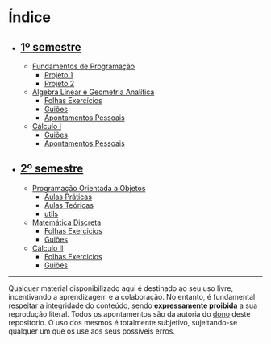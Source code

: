 # Índice
- ## [1º semestre](https://github.com/tfdmendes/curso/tree/main/1ano/1semestre)
  - [Fundamentos de Programação](https://github.com/tfdmendes/curso/tree/main/1ano/1semestre/FP)
    - [Projeto 1](https://github.com/tfdmendes/curso/tree/main/1ano/1semestre/FP/proj1)
    - [Projeto 2](https://github.com/tfdmendes/curso/tree/main/1ano/1semestre/FP/proj2)
  - [Álgebra Linear e Geometria Analítica](https://github.com/tfdmendes/curso/tree/main/1ano/1semestre/Algebra)
    - [Folhas Exercícios](https://github.com/tfdmendes/curso/tree/main/1ano/1semestre/Algebra/Folhas%20Exercicios)
    - [Guiões](https://github.com/tfdmendes/curso/tree/main/1ano/1semestre/Algebra/Slides%20Mat%C3%A9ria)
    - [Apontamentos Pessoais](https://github.com/tfdmendes/curso/tree/main/1ano/1semestre/Algebra/Apontamentos)
  - [Cálculo I](https://github.com/tfdmendes/curso/tree/main/1ano/1semestre/Calculo%20I)
    - [Guiões](https://github.com/tfdmendes/curso/tree/main/1ano/1semestre/Calculo%20I/Gui%C3%B5es)
    - [Apontamentos Pessoais](https://github.com/tfdmendes/curso/tree/main/1ano/1semestre/Calculo%20I/Apontamentos)
- ## [2º semestre](https://github.com/tfdmendes/curso/tree/main/1ano/2semestre)
  - [Programação Orientada a Objetos](https://github.com/tfdmendes/curso/tree/main/1ano/2semestre/POO)
    - [Aulas Práticas](https://github.com/tfdmendes/curso/tree/main/1ano/2semestre/POO/src)
    - [Aulas Teóricas](https://github.com/tfdmendes/curso/tree/main/1ano/2semestre/POO/Teoricas)
    - [utils](https://github.com/tfdmendes/curso/tree/main/1ano/2semestre/POO/src/utils)
  - [Matemática Discreta](https://github.com/tfdmendes/UndergradCompEng-Resources/tree/main/1ano/2semestre/MD)
    - [Folhas Exercicios](https://github.com/tfdmendes/UndergradCompEng-Resources/tree/main/1ano/2semestre/MD/Exercicios)
    - [Guiões](https://github.com/tfdmendes/UndergradCompEng-Resources/tree/main/1ano/2semestre/MD/Slides)
  - [Cálculo II](https://github.com/tfdmendes/UndergradCompEng-Resources/tree/main/1ano/2semestre/Calculo%20II)
    - [Folhas Exercicios](https://github.com/tfdmendes/UndergradCompEng-Resources/tree/main/1ano/2semestre/Calculo%20II/Fichas)
    - [Guiões](https://github.com/tfdmendes/UndergradCompEng-Resources/tree/main/1ano/2semestre/Calculo%20II/Slides)


---
Qualquer material disponibilizado aqui é destinado ao seu uso livre, incentivando a aprendizagem e a colaboração. No entanto, é fundamental respeitar a integridade do conteúdo, sendo **expressamente proibida** a sua reprodução literal.
Todos os apontamentos são da autoria do [dono](https://github.com/tfdmendes) deste repositorio. O uso dos mesmos é totalmente subjetivo, sujeitando-se qualquer um que os use aos seus possíveis erros.
